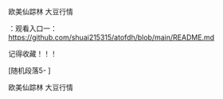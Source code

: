 欧美仙踪林 大豆行情

：观看入口一：https://github.com/shuai215315/atofdh/blob/main/README.md


记得收藏！！！



[随机段落5-
]






欧美仙踪林 大豆行情
